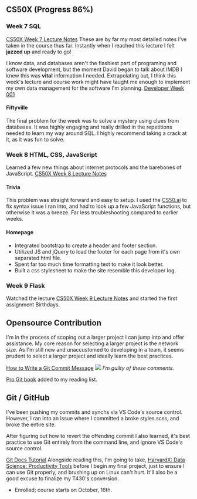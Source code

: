 ## CS50X (Progress 86%)
### Week 7 SQL
[CS50X Week 7 Lecture Notes](https://pbrazeale.github.io/CS50X-Week-7-Lecture-Notes/)
These are by far my most detailed notes I've taken in the course thus far. Instantly when I reached this lecture I felt **jazzed up** and ready to go!

I know data, and databases aren't the flashiest part of programing and software development, but the moment David began to talk about IMDB I knew this was **vital** information I needed. Extrapolating out, I think this week's lecture and course work might have taught me enough to implement my own data management for the software I'm planning. [Developer Week 001](https://pbrazeale.github.io/Developer-Week-001/)

#### Fiftyville 
The final problem for the week was to solve a mystery using clues from databases. It was highly engaging and really drilled in the repetitions needed to learn my way around SQL. I highly recommend taking a crack at it, as it was fun to solve.

### Week 8 HTML, CSS, JavaScript
Learned a few new things about internet protocols and the barebones of JavaScript.
[CS50X Week 8 Lecture Notes](https://pbrazeale.github.io/CS50X-Week-8-Lecture-Notes/)

#### Trivia
This problem was straight forward and easy to setup. I used the [CS50.ai](https://cs50.ai/) to fix syntax issue I ran into, and had to look up a few JavaScript functions, but otherwise it was a breeze. Far less troubleshooting compared to earlier weeks.

#### Homepage
- Integrated bootstrap to create a header and footer section. 
- Utilized JS and jQuery to load the footer for each page from it's own separated html file.
- Spent far too much time formatting text to make it look better.
- Built a css stylesheet to make the site resemble this developer log.


### Week 9 Flask
Watched the lecture [CS50X Week 9 Lecture Notes](https://pbrazeale.github.io/CS50X-Week-9-Lecture-Notes/) and started the first assignment Birthdays.


## Opensource Contribution
I'm in the process of scoping out a larger project I can jump into and offer assistance. My core reason for selecting a larger project is the network size. As I'm still new and unaccustomed to developing in a team, it seems prudent to select a larger project and ideally learn the best practices.

[How to Write a Git Commit Message](https://cbea.ms/git-commit/)
<img src="https://cbea.ms/content/images/size/w2000/2021/01/git_commit_2x.png">
*I'm guilty of these comments.*

[Pro Git book](https://git-scm.com/book/en/v2) added to my reading list.

## Git / GitHub
I've been pushing my commits and synchs via VS Code's source control. However, I ran into an issue where I committed a broke styles.scss, and broke the entire site.

After figuring out how to revert the offending commit I also learned, it's best practice to use Git entirely from the command line, and ignore VS Code's source control. 

[Git Docs Tutorial](https://git-scm.com/docs/gittutorial)
Alongside reading this, I'm going to take, [HarvardX: Data Science: Productivity Tools](https://www.edx.org/course/data-science-productivity-tools) before I begin my final project, just to ensure I can use Git properly, and brushing up on Linux can't hurt. It'll also be a good excuse to finalize my T430's conversion.

- Enrolled; course starts on October, 16th.
